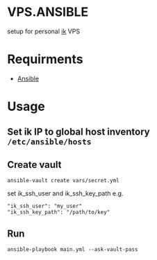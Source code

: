 # VPS.ANSIBLE

setup for personal [ik](infomaniak.com) VPS

# Requirments

- [Ansible](https://www.ansible.com/)


# Usage

## Set ik IP to global host inventory `/etc/ansible/hosts`

## Create vault

    ansible-vault create vars/secret.yml

set ik_ssh_user and ik_ssh_key_path e.g.

    "ik_ssh_user": "my_user"
    "ik_ssh_key_path": "/path/to/key"

## Run

    ansible-playbook main.yml --ask-vault-pass